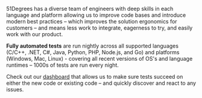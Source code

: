 51Degrees has a diverse team of engineers with deep skills in each language and platform allowing us to improve code bases and introduce modern best practices – which improves the solution ergonomics for customers – and means less work to integrate, eagerness to try, and easily work with our product.

**Fully automated tests** are run nightly across all supported languages (C/C++, .NET, C#, Java, Python, PHP, Node.js, and Go) and platforms (Windows, Mac, Linux) - covering all recent versions of OS's and language runtimes – 1000s of tests are run every night.

Check out our [dashboard](https://github.com/51degrees/common-ci/blob/main/DASHBOARD.md) that allows us to make sure tests succeed on either the new code or existing code – and quickly discover and react to any issues.
